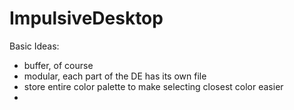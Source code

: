 # ImpulsiveDesktop

Basic Ideas:
- buffer, of course
- modular, each part of the DE has its own file
- store entire color palette to make selecting closest color easier
- 
